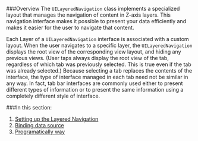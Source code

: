 ###Overview
The `UILayeredNavigation` class implements a specialized layout that manages the navigation of content in Z-axis layers. This navigation interface makes it possible to present your data efficiently and makes it easier for the user to navigate that content.

Each Layer of a `UILayeredNavigation` interface is associated with a custom layout. When the user navigates to a specific layer, the `UILayeredNavigation` displays the root view of the corresponding view layout, and hiding any previous views. (User taps always display the root view of the tab, regardless of which tab was previously selected. This is true even if the tab was already selected.) Because selecting a tab replaces the contents of the interface, the type of interface managed in each tab need not be similar in any way. In fact, tab bar interfaces are commonly used either to present different types of information or to present the same information using a completely different style of interface.

###In this section:
1. [Setting up the Layered Navigation](1-setting-up-the-layerednavigation.md)
2. [Binding data source](2-binding-data-source.md)
3. [Programatically way](3-programatically-way.md)